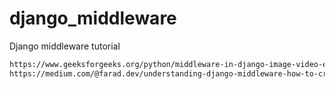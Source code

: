 # django_middleware
Django middleware tutorial
```bash
https://www.geeksforgeeks.org/python/middleware-in-django-image-video-error/
https://medium.com/@farad.dev/understanding-django-middleware-how-to-create-custom-middleware-789744722df3
```
